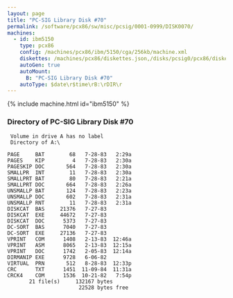 ```yaml
---
layout: page
title: "PC-SIG Library Disk #70"
permalink: /software/pcx86/sw/misc/pcsig/0001-0999/DISK0070/
machines:
  - id: ibm5150
    type: pcx86
    config: /machines/pcx86/ibm/5150/cga/256kb/machine.xml
    diskettes: /machines/pcx86/diskettes.json,/disks/pcsig0/pcx86/diskettes.json
    autoGen: true
    autoMount:
      B: "PC-SIG Library Disk #70"
    autoType: $date\r$time\rB:\rDIR\r
---
```


{% include machine.html id="ibm5150" %}

### Directory of PC-SIG Library Disk #70

     Volume in drive A has no label
     Directory of A:\

    PAGE     BAT        68   7-28-83   2:29a
    PAGES    KIP         4   7-28-83   2:30a
    PAGESKIP DOC       564   7-28-83   2:30a
    SMALLPR  INT        11   7-28-83   2:30a
    SMALLPRT BAT        80   7-28-83   2:21a
    SMALLPRT DOC       664   7-28-83   2:26a
    UNSMALLP BAT       124   7-28-83   2:23a
    UNSMALLP DOC       602   7-28-83   2:31a
    UNSMALLP RNT        11   7-28-83   2:31a
    DISKCAT  BAS     21376   7-27-83
    DISKCAT  EXE     44672   7-27-83
    DISKCAT  DOC      5373   7-27-83
    DC-SORT  BAS      7040   7-27-83
    DC-SORT  EXE     27136   7-27-83
    VPRINT   COM      1408   2-13-83  12:46a
    VPRINT   ASM      8065   2-13-83  12:15a
    VPRINT   DOC      1742   2-05-83  12:14a
    DIRMANIP EXE      9728   6-06-82
    VIRTUAL  PRN       512   8-28-83  12:33p
    CRC      TXT      1451  11-09-84  11:31a
    CRCK4    COM      1536  10-21-82   7:54p
           21 file(s)     132167 bytes
                           22528 bytes free
